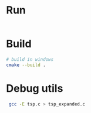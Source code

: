 # Run

```bash
```

# Build

```bash
# build in windows
cmake --build . 
```

 
# Debug utils

```bash
 gcc -E tsp.c > tsp_expanded.c
```